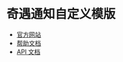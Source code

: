 # 奇遇通知自定义模版

* [官方网站](https://notify.qiyutech.tech/)
* [帮助文档](https://docs.notify.qiyutech.tech/)
* [API 文档](https://notify.qiyutech.tech/api/docs)
